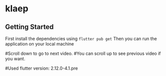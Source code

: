 # klaep


## Getting Started

First install the dependencies using
`flutter pub get`
Then you can run the application on your local machine

#Scroll down to go to next video.
#You can scroll up to see previous video if you want.

#Used flutter version: 2.12.0-4.1.pre